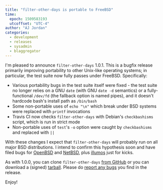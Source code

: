 ```yaml
---
title: "filter-other-days is portable to FreeBSD"
time:
  epoch: 1509583193
  utcoffset: "UTC-4"
author: "AJ Jordan"
categories:
  - development
  - releases
  - sysadmin
  - blaggregator
---
```


I'm pleased to announce `filter-other-days` 1.0.1. This is a bugfix release primarily improving portability to other Unix-like operating systems; in particular, the test suite now fully passes under FreeBSD. Specifically:

* Various portability bugs in the test suite itself were fixed - the test suite no longer relies on a GNU `date` (with GNU `date -d` semantics) or a fully-functional `/dev/fd` (the fallback option is named pipes), and it doesn't hardcode bash's install path as `/bin/bash`
* Some non-portable uses of `echo "\n"` which break under BSD systems were replaced with `printf` invocations
* Travis CI now checks `filter-other-days` with Debian's `checkbashisms` script, which is run in strict mode
* Non-portable uses of `test`'s `-o` option were caught by `checkbashisms` and replaced with `||`

With these changes I expect that `filter-other-days` will probably run on all major BSD distributions. I intend to confirm this hypothesis soon and have filed bugs for [OpenBSD][] and [NetBSD], plus [illumos][] just for kicks.

As with 1.0.0, you can clone `filter-other-days` [from GitHub][] or you can download a (signed) [tarball][]. Please do [report any bugs][] you find in the release.

Enjoy!

 [OpenBSD]: https://github.com/strugee/filter-other-days/issues/12
 [NetBSD]: https://github.com/strugee/filter-other-days/issues/13
 [illumos]: https://github.com/strugee/filter-other-days/issues/14
 [from GitHub]: https://github.com/strugee/filter-other-days
 [tarball]: https://github.com/strugee/filter-other-days/releases/tag/v1.0.1
 [report any bugs]: https://github.com/strugee/filter-other-days/issues/new
